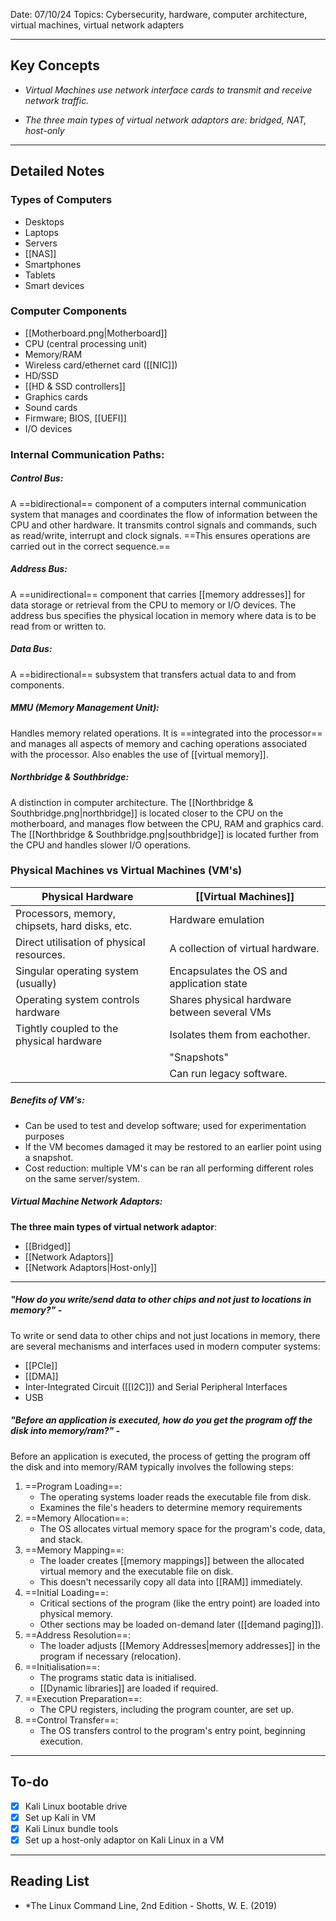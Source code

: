 
Date: 07/10/24
Topics: Cybersecurity, hardware, computer architecture, virtual machines, virtual network adapters

---
## Key Concepts

- *Virtual Machines use network interface cards to transmit and receive network traffic.*

- *The three main types of virtual network adaptors are: bridged, NAT, host-only*

--- 
## Detailed Notes

### Types of Computers
-  Desktops
-  Laptops
-  Servers
-  [[NAS]]
-  Smartphones
-  Tablets
-  Smart devices


### Computer Components
-  [[Motherboard.png|Motherboard]]
-  CPU (central processing unit)
-  Memory/RAM
-  Wireless card/ethernet card ([[NIC]])
-  HD/SSD
-  [[HD & SSD controllers]]
-  Graphics cards
-  Sound cards
-  Firmware; BIOS, [[UEFI]]
-  I/O devices


### Internal Communication Paths:
##### Control Bus:
A ==bidirectional== component of a computers internal communication system that manages and coordinates the flow of information between the CPU and other hardware. It transmits control signals and commands, such as read/write, interrupt and clock signals. ==This ensures operations are carried out in the correct sequence.==

##### Address Bus:
A ==unidirectional== component that carries [[memory addresses]] for data storage or retrieval from the CPU to memory or I/O devices. The address bus specifies the physical location in memory where data is to be read from or written to.

##### Data Bus:
A ==bidirectional== subsystem that transfers actual data to and from components.

##### MMU (Memory Management Unit):
Handles memory related operations. It is ==integrated into the processor== and manages all aspects of memory and caching operations associated with the processor. Also enables the use of [[virtual memory]].

##### Northbridge & Southbridge:
A distinction in computer architecture. The [[Northbridge & Southbridge.png|northbridge]] is located closer to the CPU on the motherboard, and manages flow between the CPU, RAM and graphics card. The [[Northbridge & Southbridge.png|southbridge]] is located further from the CPU and handles slower I/O operations.


### Physical Machines vs Virtual Machines (VM's)

| Physical Hardware                              | [[Virtual Machines]]                         |
| ---------------------------------------------- | -------------------------------------------- |
| Processors, memory, chipsets, hard disks, etc. | Hardware emulation                           |
| Direct utilisation of physical resources.      | A collection of virtual hardware.            |
| Singular operating system (usually)            | Encapsulates the OS and application state    |
| Operating system controls hardware             | Shares physical hardware between several VMs |
| Tightly coupled to the physical hardware       | Isolates them from eachother.                |
|                                                | "Snapshots"                                  |
|                                                | Can run legacy software.                     |
##### Benefits of VM's:
- Can be used to test and develop software; used for experimentation purposes
- If the VM becomes damaged it may be restored to an earlier point using a snapshot.
- Cost reduction: multiple VM's can be ran all performing different roles on the same server/system.

##### Virtual Machine Network Adaptors:
**The three main types of virtual network adaptor**:
- [[Bridged]]
- [[Network Adaptors]]
- [[Network Adaptors|Host-only]]

---

##### "*How do you write/send data to other chips and not just to locations in memory?*" -
To write or send data to other chips and not just locations in memory, there are several mechanisms and interfaces used in modern computer systems:
-  [[PCIe]]
-  [[DMA]]
-  Inter-Integrated Circuit ([[I2C]]) and Serial Peripheral Interfaces
-  USB

##### "*Before an application is executed, how do you get the program off the disk into memory/ram?*" -
Before an application is executed, the process of getting the program off the disk and into memory/RAM typically involves the following steps:

1. ==Program Loading==:
	- The operating systems loader reads the executable file from disk.
	- Examines the file's headers to determine memory requirements
2. ==Memory Allocation==:
	- The OS allocates virtual memory space for the program's code, data, and stack.
3. ==Memory Mapping==:
	- The loader creates [[memory mappings]] between the allocated virtual memory and the executable file on disk.
	- This doesn't necessarily copy all data into [[RAM]] immediately.
4. ==Initial Loading==:
	- Critical sections of the program (like the entry point) are loaded into physical memory.
	- Other sections may be loaded on-demand later ([[demand paging]]).
5. ==Address Resolution==:
	- The loader adjusts [[Memory Addresses|memory addresses]] in the program if necessary (relocation).
6. ==Initialisation==:
	- The programs static data is initialised.
	- [[Dynamic libraries]] are loaded if required.
7. ==Execution Preparation==:
	- The CPU registers, including the program counter, are set up.
8. ==Control Transfer==:
	- The OS transfers control to the program's entry point, beginning execution.


---

## To-do

- [x]  Kali Linux bootable drive
- [x] Set up Kali in VM
- [x] Kali Linux bundle tools
- [x] Set up a host-only adaptor on Kali Linux in a VM

---

## Reading List

- *The Linux Command Line, 2nd Edition - Shotts, W. E. (2019)